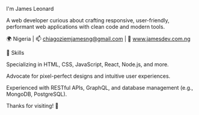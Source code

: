 I'm James Leonard  

A web developer curious about crafting responsive, user-friendly, performant web applications with clean code and modern tools.

🌍 Nigeria | 📫 chiagoziemjamesng@gmail.com | 🔗 www.jamesdev.com.ng

🔧 Skills


Specializing in HTML, CSS, JavaScript, React, Node.js, and more.


Advocate for pixel-perfect designs and intuitive user experiences.


Experienced with RESTful APIs, GraphQL, and database management (e.g., MongoDB, PostgreSQL).



Thanks for visiting! 🚀

